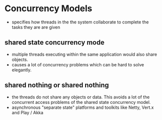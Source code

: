 # Concurrency Models

- specifies how threads in the the system collaborate to complete the tasks they are are given

## shared state concurrency mode
- multiple threads executing within the same application would also share objects.
- causes a lot of concurrency problems which can be hard to solve elegantly.

## shared nothing or shared nothing
- the threads do not share any objects or data. This avoids a lot of the concurrent access problems of the shared state concurrency model.
- asynchronous "separate state" platforms and toolkits like Netty, Vert.x and Play / Akka
